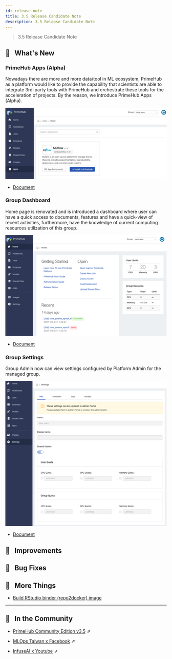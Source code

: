 ```yaml
---
id: release-note
title: 3.5 Release Candidate Note
description: 3.5 Release Candidate Note
---
```


> 3.5 Release Candidate Note

## 🌟 &NonBreakingSpace; What's New

### PrimeHub Apps (Alpha)

Nowadays there are more and more data/tool in ML ecosystem, PrimeHub as a platform would like to provide the capability that scientists are able to integrate 3rd-party tools with PrimeHub and orchestrate these tools for the acceleration of projects. By the reason, we introduce PrimeHub Apps (Alpha).

![](assets/app_overview.png)

+ [Document](primehub-app)


### Group Dashboard

Home page is renovated and is introduced a dashboard where user can have a quick access to documents, features and have a quick-view of recent activities, furthermore, have the knowledge of current computing resources utilization of this group.

![](assets/v35-landing-user.png)

+ [Document](quickstart/login-portal-user)


### Group Settings

Group Admin now can view settings configured by Platform Admin for the managed group.

![](assets/group_setting_overview.png)

+ [Document](group-setting)

## 🚀 &NonBreakingSpace; Improvements



## 🧰 &NonBreakingSpace; Bug Fixes

## 💫 &NonBreakingSpace; More Things

+ [Build RStudio binder (repo2docker) image](tasks/repo2docker#example-rstudio-binder)

---

## 🎪 &NonBreakingSpace; In the Community

+ [PrimeHub Community Edition v3.5](https://github.com/InfuseAI/primehub/releases) &neArr;

+ [MLOps Taiwan x Facebook](https://www.facebook.com/groups/mlopstw/) &neArr;

+ [InfuseAI x Youtube](https://www.youtube.com/channel/UCbbRUfqKPWfZxZY62Pian-g) &neArr;
